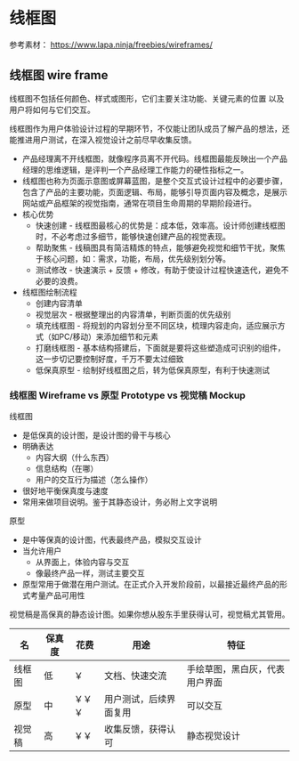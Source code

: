# 线框图

参考素材： https://www.lapa.ninja/freebies/wireframes/

## 线框图 wire frame

线框图不包括任何颜色、样式或图形，它们主要关注功能、关键元素的位置 以及用户将如何与它们交互。

线框图作为用户体验设计过程的早期环节，不仅能让团队成员了解产品的想法，还能推进用户测试，在深入视觉设计之前尽早收集反馈。


* 产品经理离不开线框图，就像程序员离不开代码。线框图最能反映出一个产品经理的思维逻辑，是评判一个产品经理工作能力的硬性指标之一。
* 线框图也称为页面示意图或屏幕蓝图，是整个交互式设计过程中的必要步骤，包含了产品的主要功能，页面逻辑、布局，能够引导页面内容及概念，是展示网站或产品框架的视觉指南，通常在项目生命周期的早期阶段进行。
* 核心优势
  - 快速创建 - 线框图最核心的优势是：成本低，效率高。设计师创建线框图时，不必考虑过多细节，能够快速创建产品的视觉表现。
  - 帮助聚焦 - 线稿图具有简洁精炼的特点，能够避免视觉和细节干扰，聚焦于核心问题，如：需求，功能，布局，优先级别划分等。
  - 测试修改 - 快速演示 + 反馈 + 修改，有助于使设计过程快速迭代，避免不必要的浪费。
* 线框图绘制流程
  - 创建内容清单
  - 视觉层次 - 根据整理出的内容清单，判断页面的优先级别
  - 填充线框图 - 将规划的内容划分至不同区块，梳理内容走向，适应展示方式（如PC/移动）来添加细节和元素
  - 打磨线框图 - 基本结构搭建后，下面就是要将这些塑造成可识别的组件，这一步切记要控制好度，千万不要太过细致
  - 低保真原型 - 绘制好线框图之后，转为低保真原型，有利于快速测试


### 线框图 Wireframe vs 原型 Prototype vs 视觉稿 Mockup

线框图
* 是低保真的设计图，是设计图的骨干与核心
* 明确表达
  - 内容大纲（什么东西）
  - 信息结构（在哪）
  - 用户的交互行为描述（怎么操作）
* 很好地平衡保真度与速度
* 常用来做项目说明。鉴于其静态设计，务必附上文字说明

原型
* 是中等保真的设计图，代表最终产品，模拟交互设计
* 当允许用户
  - 从界面上，体验内容与交互
  - 像最终产品一样，测试主要交互
* 原型常用于做潜在用户测试。在正式介入开发阶段前，以最接近最终产品的形式考量产品可用性

视觉稿是高保真的静态设计图。如果你想从股东手里获得认可，视觉稿尤其管用。

名    | 保真度 | 花费   | 用途                 | 特征
------|-------|-------|----------------------|----------------------------
线框图 | 低    | ￥     | 文档、快速交流        | 手绘草图，黑白灰，代表用户界面
原型   | 中    | ￥￥￥ | 用户测试，后续界面复用 | 可以交互
视觉稿 | 高    | ￥￥   | 收集反馈，获得认可     | 静态视觉设计




